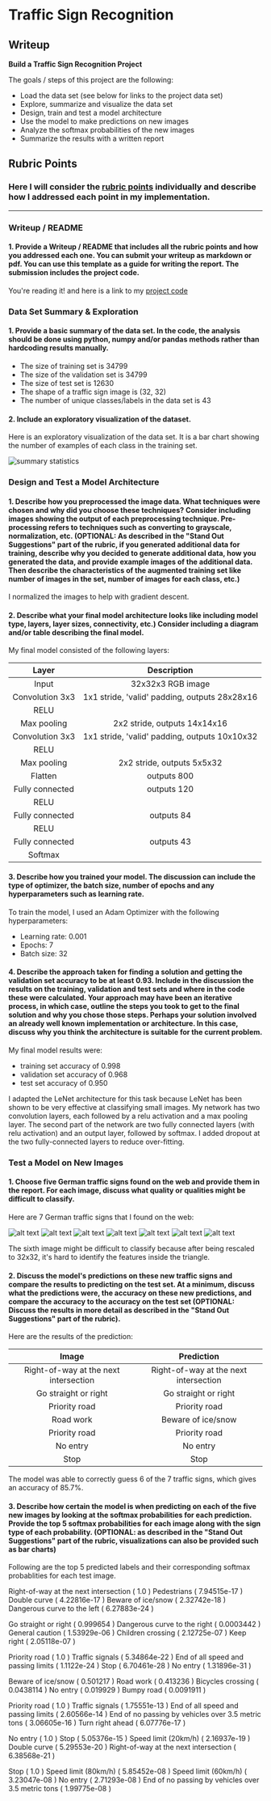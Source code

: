 # **Traffic Sign Recognition** 

## Writeup

**Build a Traffic Sign Recognition Project**

The goals / steps of this project are the following:
* Load the data set (see below for links to the project data set)
* Explore, summarize and visualize the data set
* Design, train and test a model architecture
* Use the model to make predictions on new images
* Analyze the softmax probabilities of the new images
* Summarize the results with a written report


[//]: # (Image References)

[image1]: ./summary_statistics.png "Visualization"
[image2]: ./examples/grayscale.jpg "Grayscaling"
[image3]: ./examples/random_noise.jpg "Random Noise"
[image4]: ./test_images/1.jpg "Traffic Sign 1"
[image5]: ./test_images/2.jpg "Traffic Sign 2"
[image6]: ./test_images/3.jpg "Traffic Sign 3"
[image7]: ./test_images/4.jpg "Traffic Sign 4"
[image8]: ./test_images/5.jpg "Traffic Sign 5"
[image9]: ./test_images/6.jpg "Traffic Sign 6"
[image10]: ./test_images/7.jpg "Traffic Sign 7"

## Rubric Points
### Here I will consider the [rubric points](https://review.udacity.com/#!/rubrics/481/view) individually and describe how I addressed each point in my implementation.  

---
### Writeup / README

#### 1. Provide a Writeup / README that includes all the rubric points and how you addressed each one. You can submit your writeup as markdown or pdf. You can use this template as a guide for writing the report. The submission includes the project code.

You're reading it! and here is a link to my [project code](https://github.com/khoa-ho/traffic-sign-classifier/blob/master/Traffic_Sign_Classifier.ipynb)

### Data Set Summary & Exploration

#### 1. Provide a basic summary of the data set. In the code, the analysis should be done using python, numpy and/or pandas methods rather than hardcoding results manually.

* The size of training set is 34799
* The size of the validation set is 34799
* The size of test set is 12630
* The shape of a traffic sign image is (32, 32)
* The number of unique classes/labels in the data set is 43

#### 2. Include an exploratory visualization of the dataset.

Here is an exploratory visualization of the data set. It is a bar chart showing the number of examples of each class in the training set.

![summary statistics][image1]

### Design and Test a Model Architecture

#### 1. Describe how you preprocessed the image data. What techniques were chosen and why did you choose these techniques? Consider including images showing the output of each preprocessing technique. Pre-processing refers to techniques such as converting to grayscale, normalization, etc. (OPTIONAL: As described in the "Stand Out Suggestions" part of the rubric, if you generated additional data for training, describe why you decided to generate additional data, how you generated the data, and provide example images of the additional data. Then describe the characteristics of the augmented training set like number of images in the set, number of images for each class, etc.)

I normalized the images to help with gradient descent.


#### 2. Describe what your final model architecture looks like including model type, layers, layer sizes, connectivity, etc.) Consider including a diagram and/or table describing the final model.

My final model consisted of the following layers:

| Layer         		|     Description	        					| 
|:---------------------:|:---------------------------------------------:| 
| Input         		| 32x32x3 RGB image   							| 
| Convolution 3x3     	| 1x1 stride, 'valid' padding, outputs 28x28x16 	|
| RELU					|												|
| Max pooling	      	| 2x2 stride,  outputs 14x14x16 				|
| Convolution 3x3     	| 1x1 stride, 'valid' padding, outputs 10x10x32 	|
| RELU					|												|
| Max pooling	      	| 2x2 stride,  outputs 5x5x32 				|
| Flatten | outputs 800 |
| Fully connected		| outputs 120      									|
| RELU					|												|
| Fully connected		| outputs 84      									|
| RELU					|									
| Fully connected		| outputs 43      									||
| Softmax				|         									|
 


#### 3. Describe how you trained your model. The discussion can include the type of optimizer, the batch size, number of epochs and any hyperparameters such as learning rate.

To train the model, I used an Adam Optimizer with the following hyperparameters:
* Learning rate: 0.001
* Epochs: 7
* Batch size: 32


#### 4. Describe the approach taken for finding a solution and getting the validation set accuracy to be at least 0.93. Include in the discussion the results on the training, validation and test sets and where in the code these were calculated. Your approach may have been an iterative process, in which case, outline the steps you took to get to the final solution and why you chose those steps. Perhaps your solution involved an already well known implementation or architecture. In this case, discuss why you think the architecture is suitable for the current problem.

My final model results were:
* training set accuracy of 0.998
* validation set accuracy of 0.968
* test set accuracy of 0.950

I adapted the LeNet architecture for this task because LeNet has been shown to be very effective at classifying small images. My network has two convolution layers, each followed by a relu activation and a max pooling layer. The second part of the network are two fully connected layers (with relu activation) and an output layer, followed by softmax. I added dropout at the two fully-connected layers to reduce over-fitting. 


### Test a Model on New Images

#### 1. Choose five German traffic signs found on the web and provide them in the report. For each image, discuss what quality or qualities might be difficult to classify.

Here are 7 German traffic signs that I found on the web:

![alt text][image4] ![alt text][image5] ![alt text][image6] 
![alt text][image7] ![alt text][image8] ![alt text][image9]
![alt text][image10]

The sixth image might be difficult to classify because after being rescaled to 32x32, it's hard to identify the features inside the triangle.

#### 2. Discuss the model's predictions on these new traffic signs and compare the results to predicting on the test set. At a minimum, discuss what the predictions were, the accuracy on these new predictions, and compare the accuracy to the accuracy on the test set (OPTIONAL: Discuss the results in more detail as described in the "Stand Out Suggestions" part of the rubric).

Here are the results of the prediction:

| Image			        |     Prediction	        					| 
|:---------------------:|:---------------------------------------------:| 
| Right-of-way at the next intersection      		| Right-of-way at the next intersection   									| 
| Go straight or right     			| Go straight or right 										|
| Priority road					| Priority road											|
| Road work	      		| Beware of ice/snow					 				|
| Priority road			| Priority road      							|
| No entry	      		| No entry					 				|
| Stop			| Stop      							|


The model was able to correctly guess 6 of the 7 traffic signs, which gives an accuracy of 85.7%.

#### 3. Describe how certain the model is when predicting on each of the five new images by looking at the softmax probabilities for each prediction. Provide the top 5 softmax probabilities for each image along with the sign type of each probability. (OPTIONAL: as described in the "Stand Out Suggestions" part of the rubric, visualizations can also be provided such as bar charts)

Following are the top 5 predicted labels and their corresponding softmax probablities for each test image.

Right-of-way at the next intersection ( 1.0 )
Pedestrians ( 7.94515e-17 )
Double curve ( 4.22816e-17 )
Beware of ice/snow ( 2.32742e-18 )
Dangerous curve to the left ( 6.27883e-24 )

Go straight or right ( 0.999654 )
Dangerous curve to the right ( 0.0003442 )
General caution ( 1.53929e-06 )
Children crossing ( 2.12725e-07 )
Keep right ( 2.05118e-07 )

Priority road ( 1.0 )
Traffic signals ( 5.34864e-22 )
End of all speed and passing limits ( 1.1122e-24 )
Stop ( 6.70461e-28 )
No entry ( 1.31896e-31 )

Beware of ice/snow ( 0.501217 )
Road work ( 0.413236 )
Bicycles crossing ( 0.0438114 )
No entry ( 0.019929 )
Bumpy road ( 0.0091911 )

Priority road ( 1.0 )
Traffic signals ( 1.75551e-13 )
End of all speed and passing limits ( 2.60566e-14 )
End of no passing by vehicles over 3.5 metric tons ( 3.06605e-16 )
Turn right ahead ( 6.07776e-17 )

No entry ( 1.0 )
Stop ( 5.05376e-15 )
Speed limit (20km/h) ( 2.16937e-19 )
Double curve ( 5.29553e-20 )
Right-of-way at the next intersection ( 6.38568e-21 )

Stop ( 1.0 )
Speed limit (80km/h) ( 5.85452e-08 )
Speed limit (60km/h) ( 3.23047e-08 )
No entry ( 2.71293e-08 )
End of no passing by vehicles over 3.5 metric tons ( 1.99775e-08 )

